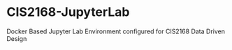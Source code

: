 # CIS2168-JupyterLab
Docker Based Jupyter Lab Environment configured for CIS2168 Data Driven Design 
